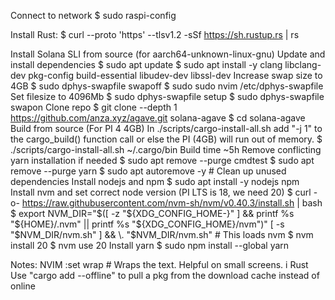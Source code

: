 Connect to network
    $ sudo raspi-config

Install Rust:
    $ curl --proto 'https' --tlsv1.2 -sSf https://sh.rustup.rs | rs

Install Solana SLI from source (for aarch64-unknown-linux-gnu)
    Update and install dependencies
    $ sudo apt update
    $ sudo apt install -y clang libclang-dev pkg-config build-essential libudev-dev libssl-dev
    Increase swap size to 4GB
    $ sudo dphys-swapfile swapoff
    $ sudo sudo nvim /etc/dphys-swapfile
        Set filesize to 4096Mb
    $ sudo dphys-swapfile setup
    $ sudo dphys-swapfile swapon
    Clone repo
    $ git clone --depth 1 https://github.com/anza.xyz/agave.git solana-agave
    $ cd solana-agave
    Build from source
    (For PI 4 4GB) In ./scripts/cargo-install-all.sh add "-j 1" to the cargo_build() function call or else the PI (4GB) will run out of memory.
    $ ./scripts/cargo-install-all.sh ~/.cargo/bin
        Build time ~5h
    Remove conflicting yarn installation if needed
    $ sudo apt remove --purge cmdtest
    $ sudo apt remove --purge yarn
    $ sudo apt autoremove -y # Clean up unused dependencies
    Install nodejs and npm 
    $ sudo apt install -y nodejs npm 
    Install nvm and set correct node version (PI LTS is 18, we need 20)
    $ curl -o- https://raw.githubusercontent.com/nvm-sh/nvm/v0.40.3/install.sh | bash
    $ export NVM_DIR="$([ -z "${XDG_CONFIG_HOME-}" ] && printf %s "${HOME}/.nvm" || printf %s "${XDG_CONFIG_HOME}/nvm")"
        [ -s "$NVM_DIR/nvm.sh" ] && \. "$NVM_DIR/nvm.sh" # This loads nvm
    $ nvm install 20
    $ nvm use 20
    Install yarn
    $ sudo npm install --global yarn

    

Notes:
    NVIM
        :set wrap # Wraps the text. Helpful on small screens.
i   Rust
        Use "cargo add <pkg> --offline" to pull a pkg from the download cache instead of online
